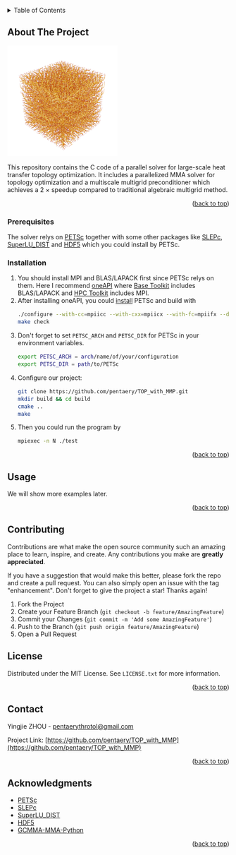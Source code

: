 <!-- Improved compatibility of back to top link: See: https://github.com/othneildrew/Best-README-Template/pull/73 -->
<a id="readme-top"></a>
<!--
*** Thanks for checking out the Best-README-Template. If you have a suggestion
*** that would make this better, please fork the repo and create a pull request
*** or simply open an issue with the tag "enhancement".
*** Don't forget to give the project a star!
*** Thanks again! Now go create something AMAZING! :D
-->



<!-- PROJECT SHIELDS -->
<!--
*** I'm using markdown "reference style" links for readability.
*** Reference links are enclosed in brackets [ ] instead of parentheses ( ).
*** See the bottom of this document for the declaration of the reference variables
*** for contributors-url, forks-url, etc. This is an optional, concise syntax you may use.
*** https://www.markdownguide.org/basic-syntax/#reference-style-links
-->
<!-- [![Contributors][contributors-shield]][contributors-url]
[![Forks][forks-shield]][forks-url]
[![Stargazers][stars-shield]][stars-url]
[![Issues][issues-shield]][issues-url]
[![MIT License][license-shield]][license-url]
[![LinkedIn][linkedin-shield]][linkedin-url] -->



<!-- PROJECT LOGO
<br />
<div align="center">
  <a href="https://github.com/othneildrew/Best-README-Template">
    <img src="images/logo.png" alt="Logo" width="80" height="80">
  </a>

  <h3 align="center">Best-README-Template</h3>

  <p align="center">
    An awesome README template to jumpstart your projects!
    <br />
    <a href="https://github.com/othneildrew/Best-README-Template"><strong>Explore the docs »</strong></a>
    <br />
    <br />
    <a href="https://github.com/othneildrew/Best-README-Template">View Demo</a>
    ·
    <a href="https://github.com/othneildrew/Best-README-Template/issues/new?labels=bug&template=bug-report---.md">Report Bug</a>
    ·
    <a href="https://github.com/othneildrew/Best-README-Template/issues/new?labels=enhancement&template=feature-request---.md">Request Feature</a>
  </p>
</div> -->



<!-- TABLE OF CONTENTS -->
<details>
  <summary>Table of Contents</summary>
  <ol>
    <li>
      <a href="#about-the-project">About The Project</a>
    </li>
    <li>
      <a href="#getting-started">Getting Started</a>
      <ul>
        <li><a href="#prerequisites">Prerequisites</a></li>
        <li><a href="#installation">Installation</a></li>
      </ul>
    </li>
    <li><a href="#usage">Usage</a></li>
    <li><a href="#contributing">Contributing</a></li>
    <li><a href="#license">License</a></li>
    <li><a href="#contact">Contact</a></li>
    <li><a href="#acknowledgments">Acknowledgments</a></li>
  </ol>
</details>



<!-- ABOUT THE PROJECT -->
## About The Project

![](help/cr4bot512v10_isometric.png)

This repository contains the C code of a parallel solver for large-scale heat transfer topology optimization. It includes a parallelized MMA solver for topology optimization and a multiscale multigrid preconditioner which achieves a 2 $\times$ speedup compared to traditional algebraic multigrid method.

<p align="right">(<a href="#readme-top">back to top</a>)</p>


<!-- GETTING STARTED -->
### Prerequisites

The solver relys on [PETSc](https://gitlab.com/petsc) together with some other packages like [SLEPc](https://gitlab.com/slepc), [SuperLU_DIST](https://github.com/xiaoyeli/superlu_dist) and [HDF5](https://github.com/HDFGroup) which you could install by PETSc.


### Installation

1. You should install MPI and BLAS/LAPACK first since PETSc relys on them. Here I recommend [oneAPI](https://www.intel.com/content/www/us/en/developer/tools/oneapi/toolkits.html#gs.h16c4b) where [Base Toolkit](https://www.intel.com/content/www/us/en/developer/tools/oneapi/base-toolkit-download.html) includes BLAS/LAPACK and [HPC Toolkit](https://www.intel.com/content/www/us/en/developer/tools/oneapi/hpc-toolkit-download.html) includes MPI.
2. After installing oneAPI, you could [install](https://petsc.org/release/install/download/#doc-download) PETSc and build with 
   ```sh
   ./configure --with-cc=mpiicc --with-cxx=mpiicx --with-fc=mpiifx --download-hdf5 --download-superlu_dist --download-slepc
   make check
   ```
3. Don't forget to set `PETSC_ARCH` and `PETSC_DIR` for PETSc in your environment variables.
   ```sh
   export PETSC_ARCH = arch/name/of/your/configuration
   export PETSC_DIR = path/to/PETSc
   ```
4. Configure our project:
   ```sh
   git clone https://github.com/pentaery/TOP_with_MMP.git
   mkdir build && cd build
   cmake ..
   make
   ```
5. Then you could run the program by
   ```sh
   mpiexec -n N ./test
   ```


<p align="right">(<a href="#readme-top">back to top</a>)</p>



<!-- USAGE EXAMPLES -->
## Usage

We will show more examples later.

<p align="right">(<a href="#readme-top">back to top</a>)</p>





<!-- CONTRIBUTING -->
## Contributing

Contributions are what make the open source community such an amazing place to learn, inspire, and create. Any contributions you make are **greatly appreciated**.

If you have a suggestion that would make this better, please fork the repo and create a pull request. You can also simply open an issue with the tag "enhancement".
Don't forget to give the project a star! Thanks again!

1. Fork the Project
2. Create your Feature Branch (`git checkout -b feature/AmazingFeature`)
3. Commit your Changes (`git commit -m 'Add some AmazingFeature'`)
4. Push to the Branch (`git push origin feature/AmazingFeature`)
5. Open a Pull Request




<!-- LICENSE -->
## License

Distributed under the MIT License. See `LICENSE.txt` for more information.

<p align="right">(<a href="#readme-top">back to top</a>)</p>



<!-- CONTACT -->
## Contact

Yingjie ZHOU - pentaerythrotol@gmail.com

Project Link: [https://github.com/pentaery/TOP_with_MMP](https://github.com/pentaery/TOP_with_MMP)

<p align="right">(<a href="#readme-top">back to top</a>)</p>



<!-- ACKNOWLEDGMENTS -->
## Acknowledgments


* [PETSc](https://gitlab.com/petsc)
* [SLEPc](https://gitlab.com/slepc)
* [SuperLU_DIST](https://github.com/xiaoyeli/superlu_dist)
* [HDF5](https://github.com/HDFGroup)
* [GCMMA-MMA-Python](https://github.com/arjendeetman/GCMMA-MMA-Python)

<p align="right">(<a href="#readme-top">back to top</a>)</p>



<!-- MARKDOWN LINKS & IMAGES -->
<!-- https://www.markdownguide.org/basic-syntax/#reference-style-links -->
[contributors-shield]: https://img.shields.io/github/contributors/othneildrew/Best-README-Template.svg?style=for-the-badge
[contributors-url]: https://github.com/othneildrew/Best-README-Template/graphs/contributors
[forks-shield]: https://img.shields.io/github/forks/othneildrew/Best-README-Template.svg?style=for-the-badge
[forks-url]: https://github.com/othneildrew/Best-README-Template/network/members
[stars-shield]: https://img.shields.io/github/stars/othneildrew/Best-README-Template.svg?style=for-the-badge
[stars-url]: https://github.com/othneildrew/Best-README-Template/stargazers
[issues-shield]: https://img.shields.io/github/issues/othneildrew/Best-README-Template.svg?style=for-the-badge
[issues-url]: https://github.com/othneildrew/Best-README-Template/issues
[license-shield]: https://img.shields.io/github/license/othneildrew/Best-README-Template.svg?style=for-the-badge
[license-url]: https://github.com/othneildrew/Best-README-Template/blob/master/LICENSE.txt
[linkedin-shield]: https://img.shields.io/badge/-LinkedIn-black.svg?style=for-the-badge&logo=linkedin&colorB=555
[linkedin-url]: https://linkedin.com/in/othneildrew
[product-screenshot]: images/screenshot.png
[Next.js]: https://img.shields.io/badge/next.js-000000?style=for-the-badge&logo=nextdotjs&logoColor=white
[Next-url]: https://nextjs.org/
[React.js]: https://img.shields.io/badge/React-20232A?style=for-the-badge&logo=react&logoColor=61DAFB
[React-url]: https://reactjs.org/
[Vue.js]: https://img.shields.io/badge/Vue.js-35495E?style=for-the-badge&logo=vuedotjs&logoColor=4FC08D
[Vue-url]: https://vuejs.org/
[Angular.io]: https://img.shields.io/badge/Angular-DD0031?style=for-the-badge&logo=angular&logoColor=white
[Angular-url]: https://angular.io/
[Svelte.dev]: https://img.shields.io/badge/Svelte-4A4A55?style=for-the-badge&logo=svelte&logoColor=FF3E00
[Svelte-url]: https://svelte.dev/
[Laravel.com]: https://img.shields.io/badge/Laravel-FF2D20?style=for-the-badge&logo=laravel&logoColor=white
[Laravel-url]: https://laravel.com
[Bootstrap.com]: https://img.shields.io/badge/Bootstrap-563D7C?style=for-the-badge&logo=bootstrap&logoColor=white
[Bootstrap-url]: https://getbootstrap.com
[JQuery.com]: https://img.shields.io/badge/jQuery-0769AD?style=for-the-badge&logo=jquery&logoColor=white
[JQuery-url]: https://jquery.com 